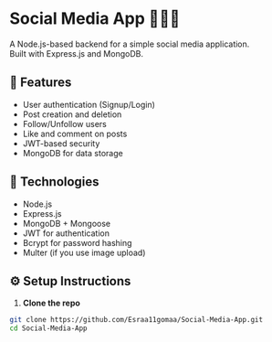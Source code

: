 # Social Media App 🧑‍🤝‍🧑

A Node.js-based backend for a simple social media application.  
Built with Express.js and MongoDB.

## 🚀 Features

- User authentication (Signup/Login)
- Post creation and deletion
- Follow/Unfollow users
- Like and comment on posts
- JWT-based security
- MongoDB for data storage

## 🧰 Technologies

- Node.js
- Express.js
- MongoDB + Mongoose
- JWT for authentication
- Bcrypt for password hashing
- Multer (if you use image upload)

## ⚙️ Setup Instructions

1. **Clone the repo**

```bash
git clone https://github.com/Esraa11gomaa/Social-Media-App.git
cd Social-Media-App
